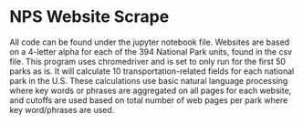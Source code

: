 # NPS Website Scrape
 
All code can be found under the jupyter notebook file. Websites are based on a 4-letter alpha for each of the 394 National Park units, found in the csv file. This program uses chromedriver and is set to only run for the first 50 parks as is. It will calculate 10 transportation-related fields for each national park in the U.S. These calculations use basic natural language processing where key words or phrases are aggregated on all pages for each website, and cutoffs are used based on total number of web pages per park where key word/phrases are used. 
